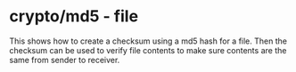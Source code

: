 # crypto/md5 - file

This shows how to create a checksum using a md5 hash for a file. Then the checksum can be used to verify file contents to make sure contents are the same from sender to receiver.
